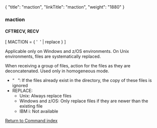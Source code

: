 {
    "title": "maction",
    "linkTitle": "maction",
    "weight": "1880"
}<span id="maction"></span>

### maction

#### CFTRECV, RECV

\[ MACTION = { '  '
| replace } \]

Applicable only on Windows and z/OS environments. On Unix environments, files are systematically replaced.

When receiving a group of files, action for the files as they are deconcatenated. Used only in homogeneous mode.

- “   ”:
    If the files already exist in the directory, the copy of these
    files is ignored
- REPLACE:
    -   Unix: Always replace files
    -   Windows and z/OS: Only replace files if they are newer than the existing file
    -   IBM i: Not available

[Return to Command index](../../)
